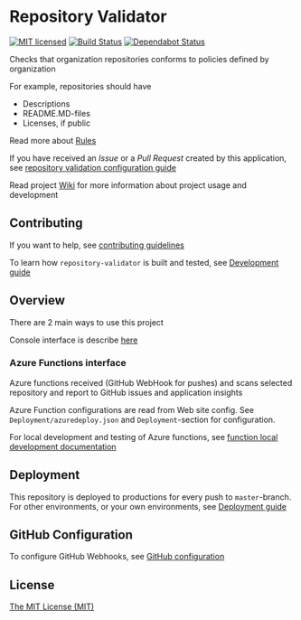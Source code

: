# Repository Validator
[![MIT licensed](https://img.shields.io/badge/license-MIT-blue.svg)](./LICENSE)
[![Build Status](https://jenkins.protacon.cloud/buildStatus/icon?job=www.github.com/repository-validator/master)](https://jenkins.protacon.cloud/blue/organizations/jenkins/www.github.com%2Frepository-validator/activity)
[![Dependabot Status](https://api.dependabot.com/badges/status?host=github&repo=protacon/repository-validator)](https://dependabot.com)

Checks that organization repositories conforms to policies defined by organization

For example, repositories should have
  * Descriptions
  * README.MD-files
  * Licenses, if public

Read more about [Rules](rules.md)

If you have received an *Issue* or a *Pull Request* created by this application, see
[repository validation configuration guide](https://github.com/protacon/repository-validator/wiki/Validation-Configuration)

Read project [Wiki](https://github.com/protacon/repository-validator/wiki) for
more information about project usage and development

## Contributing

If you want to help, see [contributing guidelines](CONTRIBUTING.md)

To learn how `repository-validator` is built and tested, see [Development guide](https://github.com/protacon/repository-validator/wiki/Development)

## Overview

There are 2 main ways to use this project

Console interface is describe [here](https://github.com/protacon/repository-validator/wiki/Console-Runner)

### Azure Functions interface

Azure functions received (GitHub WebHook for pushes) and scans selected
repository and report to GitHub issues and application insights

Azure Function configurations are read from Web site config.
See `Deployment/azuredeploy.json` and `Deployment`-section for configuration.

For local development and testing of Azure functions, see [function local development documentation](https://docs.microsoft.com/en-us/azure/azure-functions/functions-develop-local)

## Deployment

This repository is deployed to productions for every push to `master`-branch.
For other environments, or your own environments, see
[Deployment guide](https://github.com/protacon/repository-validator/wiki/Deployment)

## GitHub Configuration

To configure GitHub Webhooks, see [GitHub configuration](https://github.com/protacon/repository-validator/wiki/Github)

## License

[The MIT License (MIT)](LICENSE)
